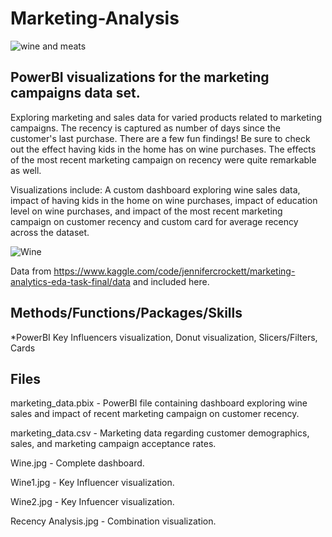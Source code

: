 # Marketing-Analysis

![wine and meats](https://user-images.githubusercontent.com/112103910/192622608-c28f4514-cd19-4998-b4b1-c6b4adcbf92b.jpg)

## PowerBI visualizations for the marketing campaigns data set.

Exploring marketing and sales data for varied products related to marketing campaigns. The recency is captured as number of days since the customer's last purchase. There are a few fun findings! Be sure to check out the effect having kids in the home has on wine purchases. The effects of the most recent marketing campaign on recency were quite remarkable as well.

Visualizations include:  A custom dashboard exploring wine sales data, impact of having kids in the home on wine purchases, impact of education level on wine purchases, and impact of the most recent marketing campaign on customer recency and custom card for average recency across the dataset.


![Wine](https://user-images.githubusercontent.com/112103910/192625691-d81ec86e-212d-48ec-94ec-04b55080c2d1.jpg)

Data from https://www.kaggle.com/code/jennifercrockett/marketing-analytics-eda-task-final/data and included here. 

## Methods/Functions/Packages/Skills

*PowerBI Key Influencers visualization, Donut visualization, Slicers/Filters, Cards

## Files

marketing_data.pbix - PowerBI file containing dashboard exploring wine sales and impact of recent marketing campaign on customer recency. 

marketing_data.csv - Marketing data regarding customer demographics, sales, and marketing campaign acceptance rates.

Wine.jpg - Complete dashboard.

Wine1.jpg - Key Influencer visualization.

Wine2.jpg - Key Infuencer visualization.

Recency Analysis.jpg - Combination visualization.
